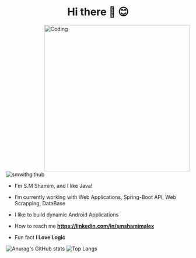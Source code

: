 <h1 align="center">Hi there 👋 😊</h1>
<img align="right" alt="Coding" width="400" src="https://cdn.dribbble.com/users/1162077/screenshots/3848914/programmer.gif">

<p align="left"> <img src="https://komarev.com/ghpvc/?username=smwithgithub&label=Profile%20views&color=0e75b6&style=flat" alt="smwithgithub" /> </p>

- I'm S.M Shamim, and I like Java!

- I’m currently working with Web Applications, Spring-Boot API, Web Scrapping, DataBase

- I like to build dynamic Android Applications

- How to reach me **https://linkedin.com/in/smshamimalex**

- Fun fact **I Love Logic**

![Anurag's GitHub stats](https://github-readme-stats.vercel.app/api?username=smwithgithub&show_icons=true&theme=radical) ![Top Langs](https://github-readme-stats.vercel.app/api/top-langs/?username=smwithgithub&layout=compact)
